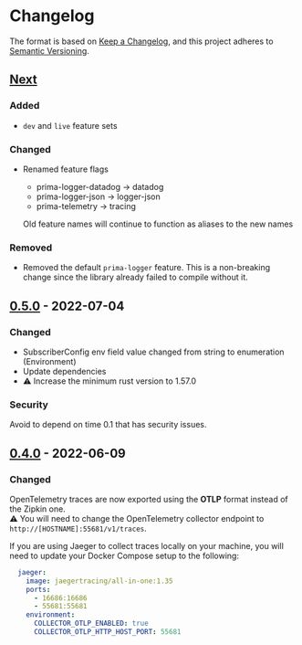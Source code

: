 # Changelog

The format is based on [Keep a Changelog](https://keepachangelog.com/en/1.0.0/),
and this project adheres to [Semantic Versioning](https://semver.org/spec/v2.0.0.html).

## [Next]

### Added

- `dev` and `live` feature sets

### Changed

- Renamed feature flags
  * prima-logger-datadog -> datadog
  * prima-logger-json -> logger-json
  * prima-telemetry -> tracing

  Old feature names will continue to function as aliases to the new names

### Removed

- Removed the default `prima-logger` feature. This is a non-breaking change since the library already failed to compile without it.

## [0.5.0] - 2022-07-04

### Changed
- SubscriberConfig env field value changed from string to enumeration (Environment)
- Update dependencies  
- ⚠️  Increase the minimum rust version to 1.57.0

### Security
Avoid to depend on time 0.1 that has security issues.

## [0.4.0] - 2022-06-09

### Changed
OpenTelemetry traces are now exported using the **OTLP** format instead of the Zipkin one.  
⚠️  You will need to change the OpenTelemetry collector endpoint to `http://[HOSTNAME]:55681/v1/traces`. 

If you are using Jaeger to collect traces locally on your machine, you will need to update your Docker Compose setup to the following:
```yaml
  jaeger:
    image: jaegertracing/all-in-one:1.35
    ports:
      - 16686:16686
      - 55681:55681
    environment:
      COLLECTOR_OTLP_ENABLED: true
      COLLECTOR_OTLP_HTTP_HOST_PORT: 55681
```

[Next]: https://github.com/primait/prima_tracing.rs/compare/0.5.0...HEAD
[0.5.0]: https://github.com/primait/prima_tracing.rs/compare/0.4.0...0.5.0
[0.4.0]: https://github.com/primait/prima_tracing.rs/compare/0.3.1...0.4.0
